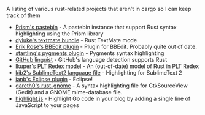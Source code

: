 A listing of various rust-related projects that aren't in cargo so I can keep track of them

* [Prism's pastebin](http://kib2.free.fr/pastebin) - A pastebin instance that support Rust syntax highlighting using the Prism library
* [dyluke's textmate bundle](https://github.com/DylanLukes/Rust.tmbundle) - Rust TextMate mode
* [Erik Rose's BBEdit plugin](https://github.com/erikrose/rust-bbedit-plugin) - Plugin for BBEdit. Probably quite out of date.
* [startling's pygments plugin](https://github.com/startling/pygments-rust) - Pygments syntax highlighting
* [GitHub linguist](https://github.com/github/linguist) - GitHub's language detection supports Rust
* [lkuper's PLT Redex model](https://github.com/github/linguist) - An (out-of-date) model of Rust in PLT Redex
* [kib2's SublimeText2 language file](http://kib2.free.fr/Falcon/blog/25-01-2012-SublimeText2-Rust.html) - Highlighting for SublimeText 2
* [ianb's Eclipse plugin](https://github.com/ianbollinger/oxide) - Eclipse!
* [gareth0's rust-gnome](https://bitbucket.org/gareth0/rust-gnome) - A syntax highlighting file for GtkSourceView (Gedit) and a GNOME mime-database file.
* [highlight.js](http://softwaremaniacs.org/soft/highlight/en/) - Highlight Go code in your blog by adding a single line of JavaScript to your pages